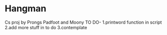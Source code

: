 # Hangman
Cs proj by Prongs Padfoot and Moony
TO DO- 1.printword function in script
       2.add more stuff in to do
       3.contemplate

